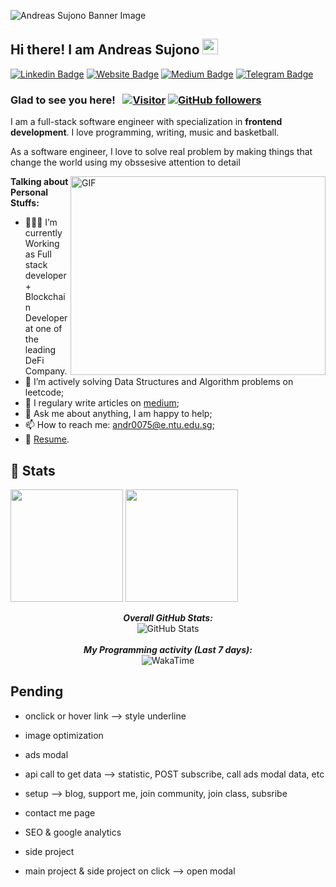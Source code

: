 ![Andreas Sujono Banner Image](https://res.cloudinary.com/dx6juznlw/image/upload/v1625206413/andreassujono.com/andreassujono-overview_vljfpu.png)
<!-- <h2 align='center'>Andreas Sujono</h2>
<p align='center'><b>Student at Nanyang Technological University</b></p> -->

<h2>Hi there! I am Andreas Sujono <img src="https://media.giphy.com/media/hvRJCLFzcasrR4ia7z/giphy.gif" width="25px"></h2>

[![Linkedin Badge](https://img.shields.io/badge/-LinkedIn-0e76a8?style=flat-square&logo=Linkedin&logoColor=white)](https://linkedin.com/in/andreassujono)
[![Website Badge](https://img.shields.io/badge/Website-3b5998?style=flat-square&logo=google-chrome&logoColor=white)](https://andreassujono.com)
[![Medium Badge](https://img.shields.io/badge/medium-%2312100E.svg?&style=for-square&logo=medium&logoColor=white)](https://andreassujono.medium.com/)
[![Telegram Badge](https://img.shields.io/badge/-Telegram-0088cc?style=flat-square&logo=Telegram&logoColor=white)](https://t.me/andreass55)


### Glad to see you here! &nbsp; [![Visitor](https://visitor-badge.laobi.icu/badge?page_id=andreas-sujono)](https://github.com/andreas-sujono) [![GitHub followers](https://img.shields.io/github/followers/andreas-sujono.svg?style=social&label=Follow)](https://github.com/andreas-sujono?tab=followers)

I am a full-stack software engineer with specialization in <strong>frontend development</strong>. I love programming, writing, music and basketball.

As a software engineer, I love to solve real problem by making things that change the world using my obssesive attention to detail

<img align="right" alt="GIF" src="https://github.com/Gapur/Gapur/blob/master/coding.gif?raw=true" width="408" height="318" />
  

**Talking about Personal Stuffs:**

- 👨🏻‍💻 I’m currently Working as Full stack developer + Blockchain Developer at one of the leading DeFi Company.
- 🚀 I’m actively solving Data Structures and Algorithm problems on leetcode;
- 📝 I regulary write articles on [medium](https://andreassujono.medium.com);
- 💬 Ask me about anything, I am happy to help;
- 📫 How to reach me: andr0075@e.ntu.edu.sg;
- 📝 [Resume](https://andreassujono.com/static/media/Andreas_Resume.9bd97b03.pdf).


<h2>👀 Stats</h2>

<div>

  <p>
  <img height="180em" src="https://github-readme-stats.vercel.app/api?username=andreas-sujono&show_icons=true&hide_border=true&&count_private=true&include_all_commits=true" />
  <img height="180em" src="https://github-readme-stats.vercel.app/api/top-langs/?username=andreas-sujono&exclude_repo=KNN-Image-Classification&show_icons=true&hide_border=true&layout=compact&langs_count=8"/>
</p>
  
  <p align="center">
  <b><em>Overall GitHub Stats:</em></b> <br/>
    <img src="https://github-readme-streak-stats.herokuapp.com/?user=andreas-sujono" alt="GitHub Stats" /> <br/><br/>
  <b><em>My Programming activity (Last 7 days):</em></b> <br/>
    <img src="https://github-readme-stats.vercel.app/api/wakatime?username=andreas-sujono" alt="WakaTime" />
  </p>
 
</div>


## Pending
- onclick or hover link --> style underline

- image optimization
- ads modal
- api call to get data --> statistic, POST subscribe, call ads modal data, etc
- setup --> blog, support me, join community, join class, subsribe

- contact me page
- SEO & google analytics
- side project
- main project & side project on click --> open modal
